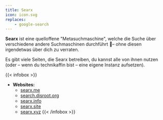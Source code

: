 ```yaml
---
title: Searx
icon: icon.svg
replaces:
    - google-search
---
```


**Searx** ist eine quelloffene "Metasuchmaschine", welche die Suche über verschiedene andere Suchmaschinen durchführt – ohne diesen irgendetwas über dich zu verraten.

Es gibt viele Seiten, die Searx betreiben, du kannst alle von ihnen nutzen (oder – wenn du technikaffin bist – eine eigene Instanz aufsetzen).

{{< infobox >}}
- **Websites:**
    - [searx.me](https://searx.me/)
    - [search.disroot.org](https://search.disroot.org/)
    - [searx.info](https://searx.info/)
    - [searx.site](https://searx.site/)
    - [searx.xyz](https://searx.xyz/)
{{< /infobox >}}
